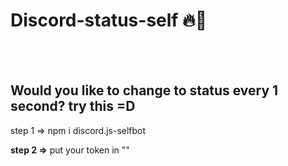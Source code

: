 # Discord-status-self 🔥💢
<br><br>
<h2>Would you like to change to status every 1 second?  try this =D</h2>

step 1 => npm i discord.js-selfbot

<b>step 2 =></b> put your token in ""
